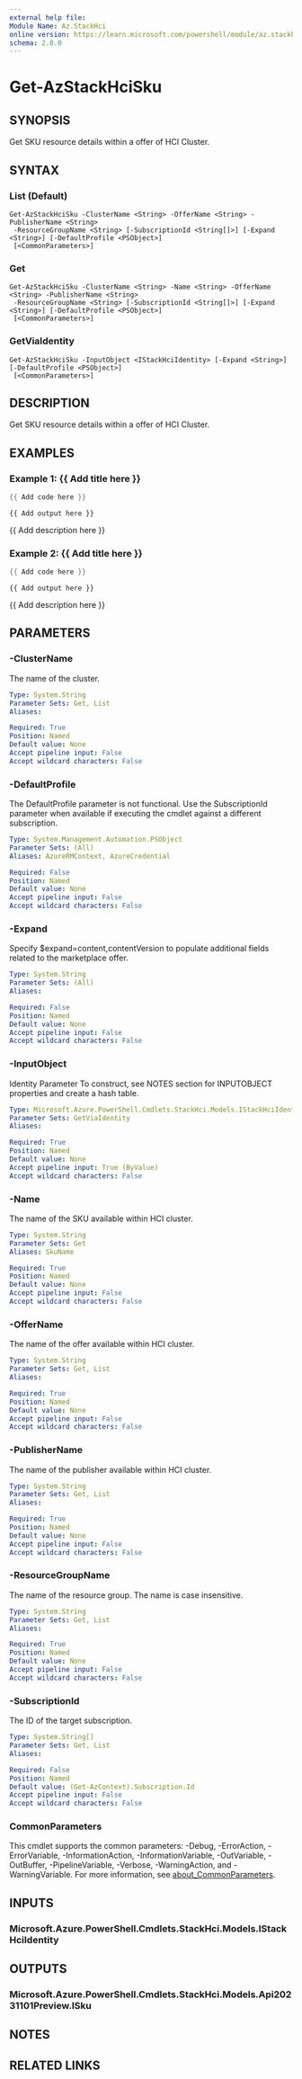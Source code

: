 ```yaml
---
external help file:
Module Name: Az.StackHci
online version: https://learn.microsoft.com/powershell/module/az.stackhci/get-azstackhcisku
schema: 2.0.0
---
```


# Get-AzStackHciSku

## SYNOPSIS
Get SKU resource details within a offer of HCI Cluster.

## SYNTAX

### List (Default)
```
Get-AzStackHciSku -ClusterName <String> -OfferName <String> -PublisherName <String>
 -ResourceGroupName <String> [-SubscriptionId <String[]>] [-Expand <String>] [-DefaultProfile <PSObject>]
 [<CommonParameters>]
```

### Get
```
Get-AzStackHciSku -ClusterName <String> -Name <String> -OfferName <String> -PublisherName <String>
 -ResourceGroupName <String> [-SubscriptionId <String[]>] [-Expand <String>] [-DefaultProfile <PSObject>]
 [<CommonParameters>]
```

### GetViaIdentity
```
Get-AzStackHciSku -InputObject <IStackHciIdentity> [-Expand <String>] [-DefaultProfile <PSObject>]
 [<CommonParameters>]
```

## DESCRIPTION
Get SKU resource details within a offer of HCI Cluster.

## EXAMPLES

### Example 1: {{ Add title here }}
```powershell
{{ Add code here }}
```

```output
{{ Add output here }}
```

{{ Add description here }}

### Example 2: {{ Add title here }}
```powershell
{{ Add code here }}
```

```output
{{ Add output here }}
```

{{ Add description here }}

## PARAMETERS

### -ClusterName
The name of the cluster.

```yaml
Type: System.String
Parameter Sets: Get, List
Aliases:

Required: True
Position: Named
Default value: None
Accept pipeline input: False
Accept wildcard characters: False
```

### -DefaultProfile
The DefaultProfile parameter is not functional.
Use the SubscriptionId parameter when available if executing the cmdlet against a different subscription.

```yaml
Type: System.Management.Automation.PSObject
Parameter Sets: (All)
Aliases: AzureRMContext, AzureCredential

Required: False
Position: Named
Default value: None
Accept pipeline input: False
Accept wildcard characters: False
```

### -Expand
Specify $expand=content,contentVersion to populate additional fields related to the marketplace offer.

```yaml
Type: System.String
Parameter Sets: (All)
Aliases:

Required: False
Position: Named
Default value: None
Accept pipeline input: False
Accept wildcard characters: False
```

### -InputObject
Identity Parameter
To construct, see NOTES section for INPUTOBJECT properties and create a hash table.

```yaml
Type: Microsoft.Azure.PowerShell.Cmdlets.StackHci.Models.IStackHciIdentity
Parameter Sets: GetViaIdentity
Aliases:

Required: True
Position: Named
Default value: None
Accept pipeline input: True (ByValue)
Accept wildcard characters: False
```

### -Name
The name of the SKU available within HCI cluster.

```yaml
Type: System.String
Parameter Sets: Get
Aliases: SkuName

Required: True
Position: Named
Default value: None
Accept pipeline input: False
Accept wildcard characters: False
```

### -OfferName
The name of the offer available within HCI cluster.

```yaml
Type: System.String
Parameter Sets: Get, List
Aliases:

Required: True
Position: Named
Default value: None
Accept pipeline input: False
Accept wildcard characters: False
```

### -PublisherName
The name of the publisher available within HCI cluster.

```yaml
Type: System.String
Parameter Sets: Get, List
Aliases:

Required: True
Position: Named
Default value: None
Accept pipeline input: False
Accept wildcard characters: False
```

### -ResourceGroupName
The name of the resource group.
The name is case insensitive.

```yaml
Type: System.String
Parameter Sets: Get, List
Aliases:

Required: True
Position: Named
Default value: None
Accept pipeline input: False
Accept wildcard characters: False
```

### -SubscriptionId
The ID of the target subscription.

```yaml
Type: System.String[]
Parameter Sets: Get, List
Aliases:

Required: False
Position: Named
Default value: (Get-AzContext).Subscription.Id
Accept pipeline input: False
Accept wildcard characters: False
```

### CommonParameters
This cmdlet supports the common parameters: -Debug, -ErrorAction, -ErrorVariable, -InformationAction, -InformationVariable, -OutVariable, -OutBuffer, -PipelineVariable, -Verbose, -WarningAction, and -WarningVariable. For more information, see [about_CommonParameters](http://go.microsoft.com/fwlink/?LinkID=113216).

## INPUTS

### Microsoft.Azure.PowerShell.Cmdlets.StackHci.Models.IStackHciIdentity

## OUTPUTS

### Microsoft.Azure.PowerShell.Cmdlets.StackHci.Models.Api20231101Preview.ISku

## NOTES

## RELATED LINKS


